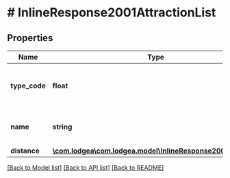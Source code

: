 # # InlineResponse2001AttractionList

## Properties

Name | Type | Description | Notes
------------ | ------------- | ------------- | -------------
**type_code** | **float** | The code for this attraction type.&lt;p&gt;See also &lt;a href&#x3D;\&quot;#attractioncategory-codes\&quot;&gt;in the appendix&lt;/a&gt;.&lt;/p&gt; |
**name** | **string** | The name of the attraction. Names are proper nouns and therefore not affected by the given language code. |
**distance** | [**\com.lodgea\com.lodgea.model\InlineResponse2001Distance**](InlineResponse2001Distance.md) |  |

[[Back to Model list]](../../README.md#models) [[Back to API list]](../../README.md#endpoints) [[Back to README]](../../README.md)
